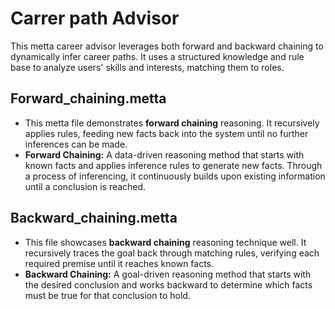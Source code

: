 # Carrer path Advisor
This metta career advisor leverages both forward and backward chaining to dynamically infer career paths. It uses a structured knowledge and rule base to analyze users' skills and interests, matching them to roles.

## Forward_chaining.metta
- This metta file demonstrates **forward chaining** reasoning. It recursively applies rules, feeding new facts back into the system until no further inferences can be made.
- **Forward Chaining:** A data-driven reasoning method that starts with known facts and applies inference rules to generate new facts. Through a process of inferencing, it continuously builds upon existing information until a conclusion is reached.

## Backward_chaining.metta
- This file showcases **backward chaining** reasoning technique well. It recursively traces the goal back through matching rules, verifying each required premise until it reaches known facts.
- **Backward Chaining:** A goal-driven reasoning method that starts with the desired conclusion and works backward to determine which facts must be true for that conclusion to hold.